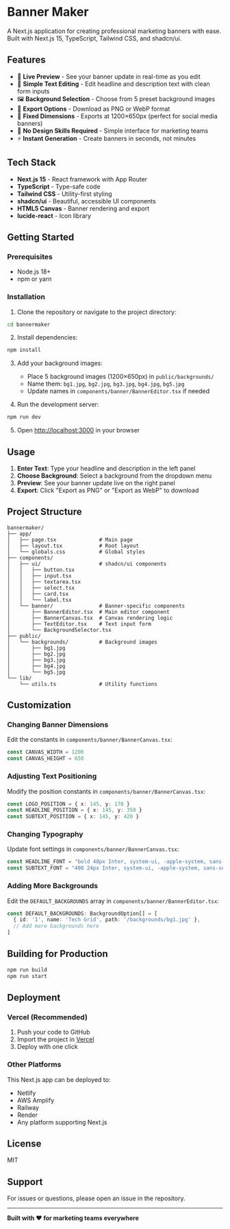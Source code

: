 # Banner Maker

A Next.js application for creating professional marketing banners with ease. Built with Next.js 15, TypeScript, Tailwind CSS, and shadcn/ui.

## Features

- 🎨 **Live Preview** - See your banner update in real-time as you edit
- 📝 **Simple Text Editing** - Edit headline and description text with clean form inputs
- 🖼️ **Background Selection** - Choose from 5 preset background images
- 💾 **Export Options** - Download as PNG or WebP format
- 📏 **Fixed Dimensions** - Exports at 1200×650px (perfect for social media banners)
- 🎯 **No Design Skills Required** - Simple interface for marketing teams
- ⚡ **Instant Generation** - Create banners in seconds, not minutes

## Tech Stack

- **Next.js 15** - React framework with App Router
- **TypeScript** - Type-safe code
- **Tailwind CSS** - Utility-first styling
- **shadcn/ui** - Beautiful, accessible UI components
- **HTML5 Canvas** - Banner rendering and export
- **lucide-react** - Icon library

## Getting Started

### Prerequisites

- Node.js 18+ 
- npm or yarn

### Installation

1. Clone the repository or navigate to the project directory:
```bash
cd bannermaker
```

2. Install dependencies:
```bash
npm install
```

3. Add your background images:
   - Place 5 background images (1200×650px) in `public/backgrounds/`
   - Name them: `bg1.jpg`, `bg2.jpg`, `bg3.jpg`, `bg4.jpg`, `bg5.jpg`
   - Update names in `components/banner/BannerEditor.tsx` if needed

4. Run the development server:
```bash
npm run dev
```

5. Open [http://localhost:3000](http://localhost:3000) in your browser

## Usage

1. **Enter Text**: Type your headline and description in the left panel
2. **Choose Background**: Select a background from the dropdown menu
3. **Preview**: See your banner update live on the right panel
4. **Export**: Click "Export as PNG" or "Export as WebP" to download

## Project Structure

```
bannermaker/
├── app/
│   ├── page.tsx              # Main page
│   ├── layout.tsx            # Root layout
│   └── globals.css           # Global styles
├── components/
│   ├── ui/                   # shadcn/ui components
│   │   ├── button.tsx
│   │   ├── input.tsx
│   │   ├── textarea.tsx
│   │   ├── select.tsx
│   │   ├── card.tsx
│   │   └── label.tsx
│   └── banner/               # Banner-specific components
│       ├── BannerEditor.tsx  # Main editor component
│       ├── BannerCanvas.tsx  # Canvas rendering logic
│       ├── TextEditor.tsx    # Text input form
│       └── BackgroundSelector.tsx
├── public/
│   └── backgrounds/          # Background images
│       ├── bg1.jpg
│       ├── bg2.jpg
│       ├── bg3.jpg
│       ├── bg4.jpg
│       └── bg5.jpg
└── lib/
    └── utils.ts              # Utility functions
```

## Customization

### Changing Banner Dimensions

Edit the constants in `components/banner/BannerCanvas.tsx`:
```typescript
const CANVAS_WIDTH = 1200
const CANVAS_HEIGHT = 650
```

### Adjusting Text Positioning

Modify the position constants in `components/banner/BannerCanvas.tsx`:
```typescript
const LOGO_POSITION = { x: 145, y: 170 }
const HEADLINE_POSITION = { x: 145, y: 350 }
const SUBTEXT_POSITION = { x: 145, y: 420 }
```

### Changing Typography

Update font settings in `components/banner/BannerCanvas.tsx`:
```typescript
const HEADLINE_FONT = "bold 48px Inter, system-ui, -apple-system, sans-serif"
const SUBTEXT_FONT = "400 24px Inter, system-ui, -apple-system, sans-serif"
```

### Adding More Backgrounds

Edit the `DEFAULT_BACKGROUNDS` array in `components/banner/BannerEditor.tsx`:
```typescript
const DEFAULT_BACKGROUNDS: BackgroundOption[] = [
  { id: '1', name: 'Tech Grid', path: '/backgrounds/bg1.jpg' },
  // Add more backgrounds here
]
```

## Building for Production

```bash
npm run build
npm run start
```

## Deployment

### Vercel (Recommended)

1. Push your code to GitHub
2. Import the project in [Vercel](https://vercel.com)
3. Deploy with one click

### Other Platforms

This Next.js app can be deployed to:
- Netlify
- AWS Amplify
- Railway
- Render
- Any platform supporting Next.js

## License

MIT

## Support

For issues or questions, please open an issue in the repository.

---

**Built with ❤️ for marketing teams everywhere**
